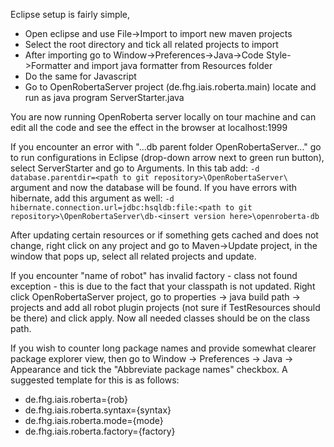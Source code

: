 Eclipse setup is fairly simple,

* Open eclipse and use File->Import to import new maven projects
* Select the root directory and tick all related projects to import
* After importing go to Window->Preferences->Java->Code Style->Formatter and import java formatter from Resources folder
* Do the same for Javascript
* Go to OpenRobertaServer project (de.fhg.iais.roberta.main) locate and run as java program ServerStarter.java

You are now running OpenRoberta server locally on tour machine and can edit all the code and see the effect in the browser at localhost:1999

If you encounter an error with "...db parent folder OpenRobertaServer..." go to run configurations in Eclipse (drop-down arrow next to green run button), select ServerStarter and go to Arguments. 
In this tab add:
`-d database.parentdir=<path to git repository>\OpenRobertaServer\` 
argument and now the database will be found. 
If you have errors with hibernate, add this argument as well: 
`-d hibernate.connection.url=jdbc:hsqldb:file:<path to git repository>\OpenRobertaServer\db-<insert version here>\openroberta-db`

After updating certain resources or if something gets cached and does not change, right click on any project and go to Maven->Update project, in the window that pops up, select all related projects and update.

If you encounter "name of robot" has invalid factory - class not found exception - this is due to the fact that your classpath is not updated. Right click OpenRobertaServer project, go to properties -> java build path -> projects and add all robot plugin projects (not sure if TestResources should be there) and click apply. Now all needed classes should be on the class path.

If you wish to counter long package names and provide somewhat clearer package explorer view, then go to Window -> Preferences -> Java -> Appearance and tick the "Abbreviate package names" checkbox. A suggested template for this is as follows:

* de.fhg.iais.roberta={rob}
* de.fhg.iais.roberta.syntax={syntax}
* de.fhg.iais.roberta.mode={mode}
* de.fhg.iais.roberta.factory={factory}